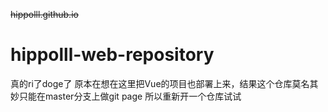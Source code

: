 ~~hippolll.github.io~~

# hippolll-web-repository

真的ri了doge了
原本在想在这里把Vue的项目也部署上来，结果这个仓库莫名其妙只能在master分支上做git page
所以重新开一个仓库试试
